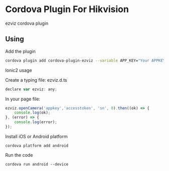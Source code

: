 # Cordova Plugin For Hikvision
ezviz cordova plugin

## Using

Add the plugin
```bash
cordova plugin add cordova-plugin-ezviz --variable APP_KEY="Your APPKEY"
```

Ionic2 usage

Create a typing file: ezviz.d.ts

```js
declare var ezviz: any;
```

In your page file:
```js
ezviz.openCamera('appkey','accesstoken', 'sn', 0).then((ok) => {
    console.log(ok);
}, (error) => {
    console.log(error); 
});
```

Install iOS or Android platform
```
cordova platform add android
```

Run the code
```
cordova run android --device
```